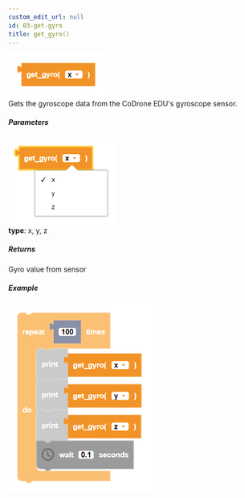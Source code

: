 ```yaml
---
custom_edit_url: null
id: 03-get-gyro
title: get_gyro()
---
```


![get gyro block image](get_gyro.PNG)<br />
Gets the gyroscope data from the CoDrone EDU's gyroscope sensor.

##### Parameters
![get gyro image](get_gyro_params.PNG) <br />
**type**: x, y, z <br />

##### Returns

Gyro value from sensor

##### Example

![get gyro example](get_gyro_example.PNG)
